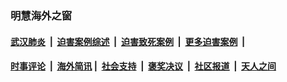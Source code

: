 
### 明慧海外之窗

####  [武汉肺炎](indexes/365.md?t=06271600) &nbsp;|&nbsp;  [迫害案例综述](indexes/328.md?t=06271600) &nbsp;|&nbsp; [迫害致死案例](indexes/277.md?t=06271600)  &nbsp;|&nbsp; [更多迫害案例](indexes/81.md?t=06271600)  &nbsp;|&nbsp; 
####  [时事评论](indexes/19.md?t=06271600) &nbsp;|&nbsp; [海外简讯](indexes/245.md?t=06271600)&nbsp;|&nbsp;  [社会支持](indexes/140.md?t=06271600) &nbsp;|&nbsp; [褒奖决议](indexes/282.md?t=06271600) &nbsp;|&nbsp; [社区报道](indexes/91.md?t=06271600)  &nbsp;|&nbsp; [天人之间](indexes/78.md?t=06271600) 

